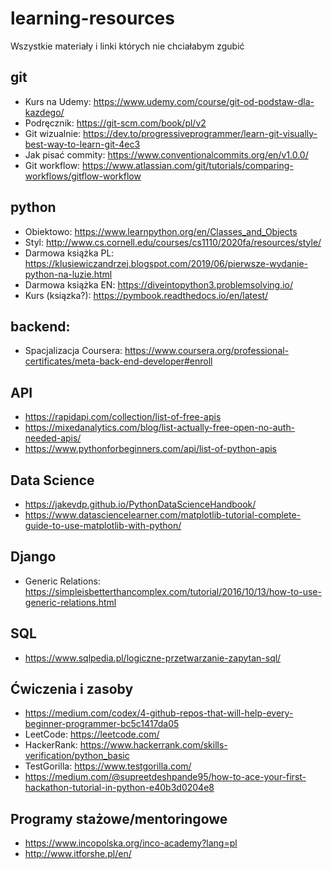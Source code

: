 # learning-resources
Wszystkie materiały i linki których nie chciałabym zgubić

## git
- Kurs na Udemy: https://www.udemy.com/course/git-od-podstaw-dla-kazdego/
- Podręcznik: https://git-scm.com/book/pl/v2
- Git wizualnie: https://dev.to/progressiveprogrammer/learn-git-visually-best-way-to-learn-git-4ec3
- Jak pisać commity: https://www.conventionalcommits.org/en/v1.0.0/
- Git workflow: https://www.atlassian.com/git/tutorials/comparing-workflows/gitflow-workflow

## python
- Obiektowo: https://www.learnpython.org/en/Classes_and_Objects
- Styl: http://www.cs.cornell.edu/courses/cs1110/2020fa/resources/style/
- Darmowa książka PL: https://klusiewiczandrzej.blogspot.com/2019/06/pierwsze-wydanie-python-na-luzie.html
- Darmowa książka EN: https://diveintopython3.problemsolving.io/
- Kurs (ksiązka?): https://pymbook.readthedocs.io/en/latest/


## backend:
- Spacjalizacja Coursera: https://www.coursera.org/professional-certificates/meta-back-end-developer#enroll

## API
- https://rapidapi.com/collection/list-of-free-apis
- https://mixedanalytics.com/blog/list-actually-free-open-no-auth-needed-apis/
- https://www.pythonforbeginners.com/api/list-of-python-apis

## Data Science
- https://jakevdp.github.io/PythonDataScienceHandbook/
- https://www.datasciencelearner.com/matplotlib-tutorial-complete-guide-to-use-matplotlib-with-python/

## Django
- Generic Relations: https://simpleisbetterthancomplex.com/tutorial/2016/10/13/how-to-use-generic-relations.html

## SQL
- https://www.sqlpedia.pl/logiczne-przetwarzanie-zapytan-sql/

## Ćwiczenia i zasoby
- https://medium.com/codex/4-github-repos-that-will-help-every-beginner-programmer-bc5c1417da05
- LeetCode: https://leetcode.com/
- HackerRank: https://www.hackerrank.com/skills-verification/python_basic
- TestGorilla: https://www.testgorilla.com/
- https://medium.com/@supreetdeshpande95/how-to-ace-your-first-hackathon-tutorial-in-python-e40b3d0204e8

## Programy stażowe/mentoringowe
- https://www.incopolska.org/inco-academy?lang=pl
- http://www.itforshe.pl/en/
